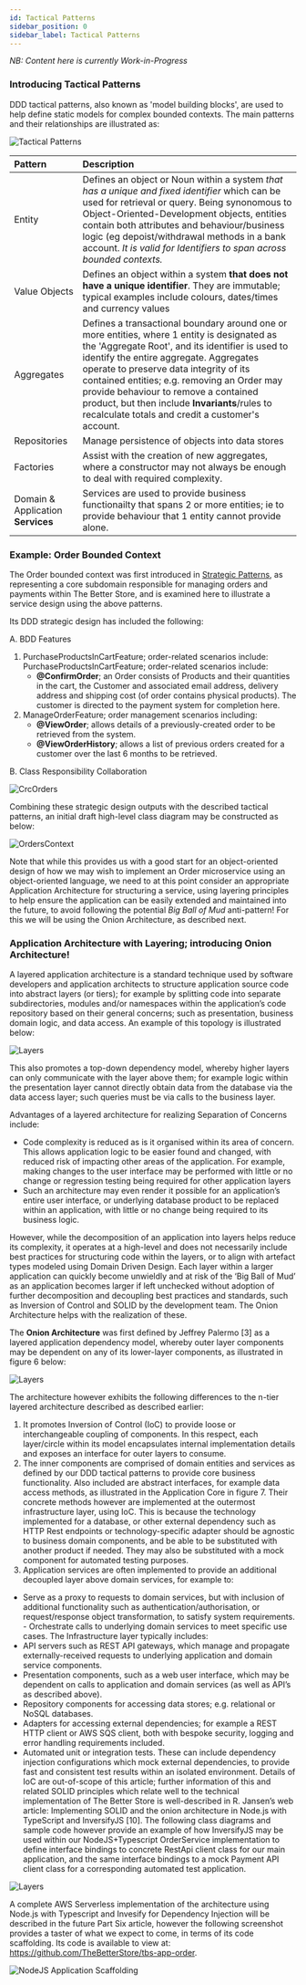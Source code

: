 ```yaml
---
id: Tactical Patterns
sidebar_position: 0
sidebar_label: Tactical Patterns
---
```


_NB: Content here is currently Work-in-Progress_

### Introducing Tactical Patterns
DDD tactical patterns, also known as 'model building blocks', are used to help define static models for complex bounded contexts.
The main patterns and their relationships are illustrated as:

![Tactical Patterns](tactical-pattern-mapping.svg)

| Pattern                           | Description                                                                                                                                                                                                                                                                                                                                                                                                                        |
|:----------------------------------|:-----------------------------------------------------------------------------------------------------------------------------------------------------------------------------------------------------------------------------------------------------------------------------------------------------------------------------------------------------------------------------------------------------------------------------------|
| Entity                            | Defines an object or Noun within a system _that has a unique and fixed identifier_ which can be used for retrieval or query. Being synonomous to Object-Oriented-Development objects, entities contain both attributes and behaviour/business logic (eg depoist/withdrawal methods in a bank account. *It is valid for Identifiers to span across bounded contexts.*                                                               |
| Value Objects                     | Defines an object within a system **that does not have a unique identifier**. They are immutable; typical examples include colours, dates/times and currency values                                                                                                                                                                                                                                                                |
| Aggregates                        | Defines a transactional boundary around one or more entities, where 1 entity is designated as the 'Aggregate Root', and its identifier is used to identify the entire aggregate. Aggregates operate to preserve data integrity of its contained entities; e.g. removing an Order may provide behaviour to remove a contained product, but then include **Invariants**/rules to recalculate totals and credit a customer's account. |
| Repositories                      | Manage persistence of objects into data stores                                                                                                                                                                                                                                                                                                                                                                                     
| Factories                         | Assist with the creation of new aggregates, where a constructor may not always be enough to deal with required complexity.                                                                                                                                                                                                                                                                                                         
| Domain & Application **Services** | Services are used to provide business functionailty that spans 2 or more entities; ie to provide behaviour that 1 entity cannot provide alone.                                                                                                                                                                                                                                                                                     |


### Example: Order Bounded Context
The Order bounded context was first introduced in [Strategic Patterns](ddd-strategic.md), as representing a 
core subdomain responsible for managing orders and payments within The Better Store, 
and is examined here to illustrate a service design using the above patterns.

Its DDD strategic design has included the following:

A. BDD Features
   1. PurchaseProductsInCartFeature; order-related scenarios include:
      PurchaseProductsInCartFeature; order-related scenarios include:
      * **@ConfirmOrder**; an Order consists of Products and their quantities in the cart, the Customer and associated email address, delivery address and shipping cost (of order contains physical products). The customer is directed to the payment system for completion here.
   2. ManageOrderFeature; order management scenarios including:
      * **@ViewOrder**; allows details of a previously-created order to be retrieved from the system.
      * **@ViewOrderHistory**; allows a list of previous orders created for a customer over the last 6 months to be retrieved.

B. Class Responsibility Collaboration

![CrcOrders](crc-cards-order.svg)

Combining these strategic design outputs with the described tactical patterns, an initial draft high-level class diagram may be constructed as below:

![OrdersContext](tactical-order.svg)

Note that while this provides us with a good start for an object-oriented design of how we may wish to implement 
an Order microservice using an object-oriented language, we need to at this point consider an appropriate Application Architecture 
for structuring a service, using layering principles to help ensure the application can be easily extended and 
maintained into the future, to avoid following the potential _Big Ball of Mud_ anti-pattern! 
For this we will be using the Onion Architecture, as described next.

    
### Application Architecture with Layering; introducing Onion Architecture!
A layered application architecture is a standard technique used by software developers and application architects to 
structure application source code into abstract layers (or tiers); for example by splitting code into separate 
subdirectories, modules and/or namespaces within the application’s code repository based on their general concerns; 
such as presentation, business domain logic, and data access. An example of this topology is illustrated below:

![Layers](layeredarchitecture.png)

This also promotes a top-down dependency model, whereby higher layers can only communicate with the layer above them; for example logic within the presentation layer cannot directly obtain data from the database via the data access layer; such queries must be via calls to the business layer.

Advantages of a layered architecture for realizing Separation of Concerns include:

* Code complexity is reduced as is it organised within its area of concern. This allows application logic to be easier found and changed, with reduced risk of impacting other areas of the application. For example, making changes to the user interface may be performed with little or no change or regression testing being required for other application layers
* Such an architecture may even render it possible for an application’s entire user interface, or underlying database product to be replaced within an application, with little or no change being required to its business logic.

However, while the decomposition of an application into layers helps reduce its complexity, it operates at a high-level and does not necessarily include best practices for structuring code within the layers, or to align with artefact types modeled using Domain Driven Design. Each layer within a larger application can quickly become unwieldly and at risk of the ‘Big Ball of Mud’ as an application becomes larger if left unchecked without adoption of further decomposition and decoupling best practices and standards, such as Inversion of Control and SOLID by the development team. The Onion Architecture helps with the realization of these.

The **Onion Architecture** was first defined by Jeffrey Palermo [3] as a layered application dependency model, whereby outer layer components may be dependent on any of its lower-layer components, as illustrated in figure 6 below:


![Layers](ddd-onion-layers.svg)

The architecture however exhibits the following differences to the n-tier layered architecture described as described earlier:

1. It promotes Inversion of Control (IoC) to provide loose or interchangeable coupling of components. In this respect, each layer/circle within its model encapsulates internal implementation details and exposes an interface for outer layers to consume.
2. The inner components are comprised of domain entities and services as defined by our DDD tactical patterns to provide core business functionality. Also included are abstract interfaces, for example data access methods, as illustrated in the Application Core in figure 7. Their concrete methods however are implemented at the outermost infrastructure layer, using IoC. This is because the technology implemented for a database, or other external dependency such as HTTP Rest endpoints or technology-specific adapter should be agnostic to business domain components, and be able to be substituted with another product if needed. They may also be substituted with a mock component for automated testing purposes.
3. Application services are often implemented to provide an additional decoupled layer above domain services, for example to:
- Serve as a proxy to requests to domain services, but with inclusion of additional functionality such as authentication/authorisation, or request/response object transformation, to satisfy system requirements. - Orchestrate calls to underlying domain services to meet specific use cases.
  The Infrastructure layer typically includes:
- API servers such as REST API gateways, which manage and propagate externally-received requests to underlying application and domain service components.
- Presentation components, such as a web user interface, which may be dependent on calls to application and domain services (as well as API’s as described above).
- Repository components for accessing data stores; e.g. relational or NoSQL databases.
- Adapters for accessing external dependencies; for example a REST HTTP client or AWS SQS client, both with bespoke security, logging and error handling requirements included.
- Automated unit or integration tests. These can include dependency injection configurations which mock external dependencies, to provide fast and consistent test results within an isolated environment.
  Details of IoC are out-of-scope of this article; further information of this and related SOLID principles which relate well to the technical implementation of The Better Store is well-described in R. Jansen’s web article: Implementing SOLID and the onion architecture in Node.js with TypeScript and InversifyJS [10]. The following class diagrams and sample code however provide an example of how InversifyJS may be used within our NodeJS+Typescript OrderService implementation to define interface bindings to concrete RestApi client class for our main application, and the same interface bindings to a mock Payment API client class for a corresponding automated test application.

![Layers](tactical-order-layers.svg)

A complete AWS Serverless implementation of the architecture using Node.js with Typescript and Invesify for Dependency Injection will be described in the future Part Six article, however the following screenshot provides a taster of what we expect to come, in terms of its code scaffolding. Its code is available to view at: https://github.com/TheBetterStore/tbs-app-order.

![NodeJS Application Scaffolding](AppScaffolding.png)


